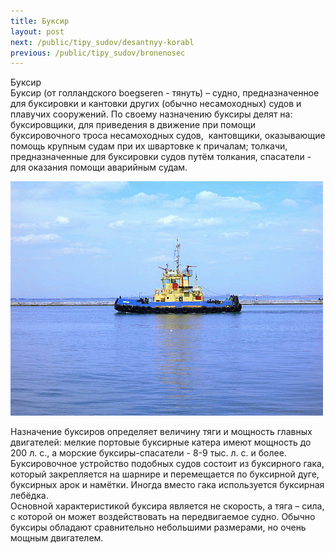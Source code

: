 ```yaml
---
title: Буксир
layout: post
next: /public/tipy_sudov/desantnyy-korabl
previous: /public/tipy_sudov/bronenosec
---
```


Буксир  
Буксир (от голландского boegseren - тянуть) – судно, предназначенное  для буксировки и кантовки других (обычно несамоходных) судов и плавучих сооружений. По своему назначению буксиры делят на: буксировщики, для приведения в движение при помощи буксировочного троса несамоходных судов,  кантовщики, оказывающие помощь крупным судам при их швартовке к причалам; толкачи, предназначенные для буксировки судов путём толкания, спасатели - для оказания помощи аварийным судам.  
  

![](/assets/img/suda/buksir.gif)  

  
Назначение буксиров определяет величину тяги и мощность главных двигателей: мелкие портовые буксирные катера имеют мощность до 200 л. с., а морские буксиры-спасатели - 8-9 тыс. л. с. и более. Буксировочное устройство подобных судов состоит из буксирного гака, который закрепляется на шарнире и перемещается по буксирной дуге, буксирных арок и намётки. Иногда вместо гака используется буксирная лебёдка.  
Основной характеристикой буксира является не скорость, а тяга – сила, с которой он может воздействовать на передвигаемое судно. Обычно буксиры обладают сравнительно небольшими размерами, но очень мощным двигателем.